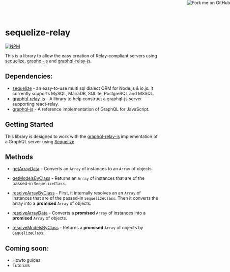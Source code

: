 # sequelize-relay
[![NPM](https://nodei.co/npm/sequelize-relay.png?compact=true)](https://nodei.co/npm/sequelize-relay/)

This is a library to allow the easy creation of Relay-compliant servers using
 [sequelize](https://github.com/sequelize/sequelize),
 [graphql-js](https://github.com/graphql/graphql-js) and
 [graphql-relay-js](https://github.com/graphql/graphql-relay-js).


<a href="https://github.com/MattMcFarland/sequelize-relay"><img style="position: absolute; top: 0; right: 0; border: 0;" src="https://camo.githubusercontent.com/365986a132ccd6a44c23a9169022c0b5c890c387/68747470733a2f2f73332e616d617a6f6e6177732e636f6d2f6769746875622f726962626f6e732f666f726b6d655f72696768745f7265645f6161303030302e706e67" alt="Fork me on GitHub" data-canonical-src="https://s3.amazonaws.com/github/ribbons/forkme_right_red_aa0000.png"></a>

## Dependencies:
- [sequelize](https://github.com/sequelize/sequelize) -
 an easy-to-use multi sql dialect ORM for Node.js & io.js.
 It currently supports MySQL, MariaDB, SQLite, PostgreSQL and MSSQL.
- [graphql-relay-js](https://github.com/graphql/graphql-relay-js) -
 A library to help construct a graphql-js server supporting react-relay.
- [graphql-js](https://github.com/graphql/graphql-js) -
 A reference implementation of GraphQL for JavaScript.

## Getting Started

This library is designed to work with the
[graphql-relay-js](https://github.com/graphql/graphql-relay-js) implementation
of a GraphQL server using [Sequelize](https://github.com/sequelize/sequelize).

## Methods

* [getArrayData](docs/methods/getArrayData.md) - Converts an `Array` of <SequelizeModel> instances to an `Array` of <Attributes> objects.

* [getModelsByClass](docs/methods/getModelsByClass.md) - Returns an `Array` of <SequelizeModel> instances that are of the passed-in `SequelizeClass`.

* [resolveArrayByClass](docs/methods/resolveArrayByClass.md) - First, it internally resolves an an `Array` of <SequelizeModel> instances that are of the passed-in `SequelizeClass`. Then it converts the array into a **promised** `Array` of <Attributes> objects.

* [resolveArrayData](docs/methods/resolveArrayData.md) - Converts a **promised** `Array` of <SequelizeModel> instances into a **promised** `Array` of <Attributes> objects.

* [resolveModelsByClass](docs/methods/resolveModelsByClass.md) - Returns a **promised** `Array` of <SequelizeModel> objects by `SequelizeClass`.

## Coming soon:

- Howto guides
- Tutorials